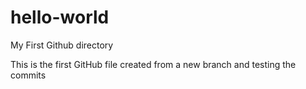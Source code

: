 # hello-world
My First Github directory


This is the first GitHub file created from a new branch and testing the commits
